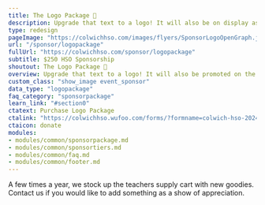 ```yaml
---
title: The Logo Package 🌅
description: Upgrade that text to a logo! It will also be on display as a Raffle Basket sponsor.
type: redesign
pageImage: "https://colwichhso.com/images/flyers/SponsorLogoOpenGraph.jpg"
url: "/sponsor/logopackage"
fullUrl: "https://colwichhso.com/sponsor/logopackage"
subtitle: $250 HSO Sponsorship
shoutout: The Logo Package 🌅
overview: Upgrade that text to a logo! It will also be promoted on the website as a Raffle Basket sponsor.
custom_class: "show_image event_sponsor"
data_type: "logopackage"
faq_category: "sponsorpackage"
learn_link: "#section0"
ctatext: Purchase Logo Package
ctalink: "https://colwichhso.wufoo.com/forms/?formname=colwich-hso-2024-sponsorship&field1=%24250%20-%20The%20Logo%20Package"
ctaicon: donate
modules:
- modules/common/sponsorpackage.md
- modules/common/sponsortiers.md
- modules/common/faq.md
- modules/common/footer.md 
---
```

A few times a year, we stock up the teachers supply cart with new goodies. Contact us if you would like to add something as a show of appreciation.